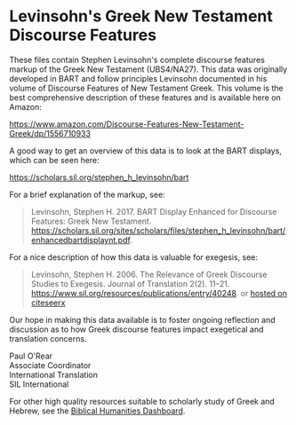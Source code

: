 # Levinsohn's Greek New Testament Discourse Features
These files contain Stephen Levinsohn's complete discourse features markup of the Greek New Testament (UBS4/NA27). This data was originally developed in BART and follow principles Levinsohn documented in his volume of Discourse Features of New Testament Greek. This volume is the best comprehensive description of these features and is available here on Amazon:

https://www.amazon.com/Discourse-Features-New-Testament-Greek/dp/1556710933

A good way to get an overview of this data is to look at the BART displays, which can be seen here:

https://scholars.sil.org/stephen_h_levinsohn/bart

For a brief explanation of the markup, see:

> Levinsohn, Stephen H. 2017. BART Display Enhanced for Discourse Features: Greek New Testament. https://scholars.sil.org/sites/scholars/files/stephen_h_levinsohn/bart/enhancedbartdisplaynt.pdf.


For a nice description of how this data is valuable for exegesis, see:

> Levinsohn, Stephen H. 2006. The Relevance of Greek Discourse Studies to Exegesis. Journal of Translation 2(2). 11–21. https://www.sil.org/resources/publications/entry/40248. or [hosted on citeseerx](http://citeseerx.ist.psu.edu/viewdoc/download?doi=10.1.1.544.3334&rep=rep1&type=pdf)


Our hope in making this data available is to foster ongoing reflection and discussion as to how Greek discourse features impact exegetical and translation concerns.

Paul O'Rear<br/>
Associate Coordinator<br/>
International Translation<br/>
SIL International

For other high quality resources suitable to scholarly study of Greek and Hebrew, see the [Biblical Humanities Dashboard](http://biblicalhumanities.org/dashboard/).

